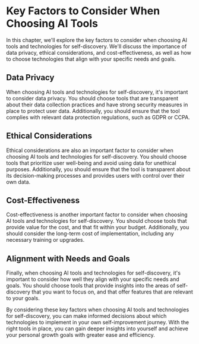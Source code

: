 Key Factors to Consider When Choosing AI Tools
==========================================================================================================================

In this chapter, we'll explore the key factors to consider when choosing AI tools and technologies for self-discovery. We'll discuss the importance of data privacy, ethical considerations, and cost-effectiveness, as well as how to choose technologies that align with your specific needs and goals.

Data Privacy
------------

When choosing AI tools and technologies for self-discovery, it's important to consider data privacy. You should choose tools that are transparent about their data collection practices and have strong security measures in place to protect user data. Additionally, you should ensure that the tool complies with relevant data protection regulations, such as GDPR or CCPA.

Ethical Considerations
----------------------

Ethical considerations are also an important factor to consider when choosing AI tools and technologies for self-discovery. You should choose tools that prioritize user well-being and avoid using data for unethical purposes. Additionally, you should ensure that the tool is transparent about its decision-making processes and provides users with control over their own data.

Cost-Effectiveness
------------------

Cost-effectiveness is another important factor to consider when choosing AI tools and technologies for self-discovery. You should choose tools that provide value for the cost, and that fit within your budget. Additionally, you should consider the long-term cost of implementation, including any necessary training or upgrades.

Alignment with Needs and Goals
------------------------------

Finally, when choosing AI tools and technologies for self-discovery, it's important to consider how well they align with your specific needs and goals. You should choose tools that provide insights into the areas of self-discovery that you want to focus on, and that offer features that are relevant to your goals.

By considering these key factors when choosing AI tools and technologies for self-discovery, you can make informed decisions about which technologies to implement in your own self-improvement journey. With the right tools in place, you can gain deeper insights into yourself and achieve your personal growth goals with greater ease and efficiency.
